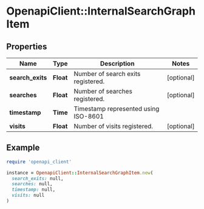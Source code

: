 # OpenapiClient::InternalSearchGraphItem

## Properties

| Name | Type | Description | Notes |
| ---- | ---- | ----------- | ----- |
| **search_exits** | **Float** | Number of search exits registered. | [optional] |
| **searches** | **Float** | Number of searches registered. | [optional] |
| **timestamp** | **Time** | Timestamp represented using ISO-8601 |  |
| **visits** | **Float** | Number of visits registered. | [optional] |

## Example

```ruby
require 'openapi_client'

instance = OpenapiClient::InternalSearchGraphItem.new(
  search_exits: null,
  searches: null,
  timestamp: null,
  visits: null
)
```

